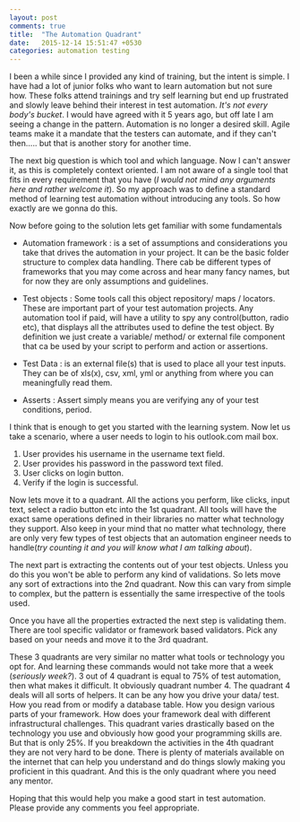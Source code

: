 ```yaml
---
layout: post
comments: true
title:  "The Automation Quadrant"
date:   2015-12-14 15:51:47 +0530
categories: automation testing
---
```


I been a while since I provided any kind of training, but the intent is simple. I have had a lot of junior folks who want to learn automation but not sure how. These folks attend trainings and try self learning but end up frustrated and slowly leave behind their interest in test automation. _It's not every body's bucket_. I would have agreed with it 5 years ago, but off late I am seeing a change in the pattern. Automation is no longer a desired skill. Agile teams make it a mandate that the testers can automate, and if they can't then..... but that is another story for another time.

The next big question is which tool and which language. Now I can't answer it, as this is completely context oriented. I am not aware of a single tool that fits in every requirement that you have (_I would not mind any arguments here and rather welcome it_). So my approach was to define a standard method of learning test automation without introducing any tools. So how exactly are we gonna do this.

Now before going to the solution lets get familiar with some fundamentals

- Automation framework : is a set of assumptions and considerations you take that drives the automation in your project. It can be the basic folder structure to complex data handling. There cab be different types of frameworks that you may come across and hear many fancy names, but for now they are only assumptions and guidelines.

- Test objects : Some tools call this object repository/ maps / locators. These are important part of your test automation projects. Any automation tool if paid, will have a utility to spy any control(button, radio etc), that displays all the attributes used to define the test object. By definition we just create a variable/ method/ or external file component that ca be used by your script to perform and action or assertions.

- Test Data : is an external file(s) that is used to place all your test inputs. They can be of xls(x), csv, xml, yml or anything from where you can meaningfully read them.

- Asserts : Assert simply means you are verifying any of your test conditions, period.

I think that is enough to get you started with the learning system. Now let us take a scenario, where a user needs to login to his outlook.com mail box. 
1. User provides his username in the username text field.
2. User provides his password in the password text filed.
3. User clicks on login button.
4. Verify if the login is successful.

Now lets move it to a quadrant. All the actions you perform, like clicks, input text, select a radio button etc into the 1st quadrant. All tools will have the exact same operations defined in their libraries no matter what technology they support. Also keep in your mind that no matter what technology, there are only very few types of test objects that an automation engineer needs to handle(_try counting it and you will know what I am talking about_).

The next part is extracting the contents out of your test objects. Unless you do this you won't be able to perform any kind of validations. So lets move any sort of extractions into the 2nd quadrant. Now this can vary from simple to complex, but the pattern is essentially the same irrespective of the tools used.

Once you have all the properties extracted the next step is validating them. There are tool specific validator or framework based validators. Pick any based on your needs and move it to the 3rd quadrant.

These 3 quadrants are very similar no matter what tools or technology you opt for. And learning these commands would not take more that a week (_seriously  week?_). 3 out of 4 quadrant is equal to 75% of test automation, then what makes it difficult. It obviously quadrant number 4. The quadrant 4 deals will all sorts of helpers. It can be any how you drive your data/ test. How you read from or modify a database table. How you design various parts of your framework. How does your framework deal with different infrastructural challenges. This quadrant varies drastically based on the technology you use and obviously how good your programming skills are. But that is only 25%. If you breakdown the activities in the 4th quadrant they are not very hard to be done. There is plenty of materials available on the internet that can help you understand and do things slowly making you proficient in this quadrant. And this is the only quadrant where you need any mentor.

Hoping that this would help you make a good start in test automation. Please provide any comments you feel appropriate.
